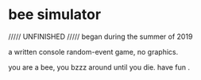 # bee simulator

///// UNFINISHED /////
began during the summer of 2019


a written console random-event game, no graphics.

 
you are a bee, you bzzz around until you die. have fun .
